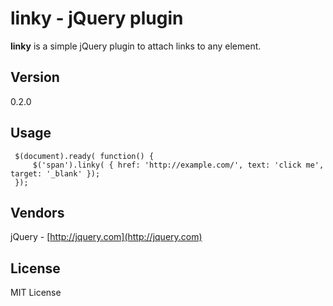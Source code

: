 # linky - jQuery plugin
**linky** is a simple jQuery plugin to attach links to any element.

## Version
0.2.0

## Usage

	 $(document).ready( function() {
	     $('span').linky( { href: 'http://example.com/', text: 'click me', target: '_blank' });
	 });
	
## Vendors
jQuery - [http://jquery.com](http://jquery.com)

## License
MIT License


